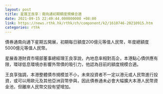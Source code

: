 ```yaml
---
layout: post
title: 星展王良享：南向通初期額度規模合適
date: 2021-09-15 22:49:44.000000000 +08:00
link: https://news.rthk.hk/rthk/ch/component/k2/1610746-20210915.htm
categories: rthk
---
```


債券通南向通下星期五開展，初期每日額度200億元等值人民幣，年度總額度5000億元等值人民幣。

星展香港財資市場部董事總經理王良享說，內地息率相對高企，本港點心債供應有限，環球低息環境亦影響外幣債的吸引力，他認為目前的額度規模合適。

王良享強調，本港整體債市規模並不小，未來投資者不一定以港元或人民幣進行投資，或可以用歐元及其他亞洲貨幣參與，因此債券通未必會大幅擴大本港人民幣資金池，但離岸人民幣交投有望增加。
